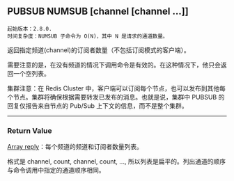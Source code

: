 ## PUBSUB NUMSUB [channel [channel ...]]

    起始版本：2.8.0.
    时间复杂度：NUMSUB 子命令为 O(N)，其中 N 是请求的通道数量。

返回指定频道(channel)的订阅者数量（不包括订阅模式的客户端）。

需要注意的是，在没有频道的情况下调用命令是有效的。在这种情况下，他只会返回一个空列表。

集群注意：在 Redis Cluster 中，客户端可以订阅每个节点，也可以发布到其他每个节点。集群将确保根据需要转发已发布的消息。也就是说，集群中 PUBSUB 的回复仅报告来自节点的 Pub/Sub 上下文的信息，而不是整个集群。

---

### Return Value

[Array reply](../topics/protocol.md#resp-arrays)：每个频道的频道和订阅者数量列表。

格式是 channel, count, channel, count, ..., 所以列表是扁平的。列出通道的顺序与命令调用中指定的通道顺序相同。
